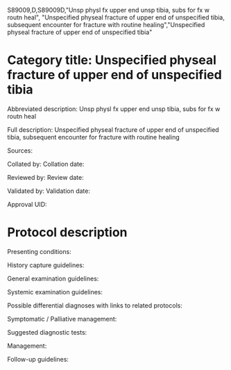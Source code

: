 S89009,D,S89009D,"Unsp physl fx upper end unsp tibia, subs for fx w routn heal", "Unspecified physeal fracture of upper end of unspecified tibia, subsequent encounter for fracture with routine healing","Unspecified physeal fracture of upper end of unspecified tibia"
# Category title: Unspecified physeal fracture of upper end of unspecified tibia

Abbreviated description: Unsp physl fx upper end unsp tibia, subs for fx w routn heal

Full description: Unspecified physeal fracture of upper end of unspecified tibia, subsequent encounter for fracture with routine healing

Sources:

Collated by:
Collation date:

Reviewed by:
Review date:

Validated by:
Validation date:

Approval UID:

# Protocol description

Presenting conditions:

History capture guidelines:

General examination guidelines:

Systemic examination guidelines:

Possible differential diagnoses with links to related protocols:

Symptomatic / Palliative management:

Suggested diagnostic tests:

Management:

Follow-up guidelines:
